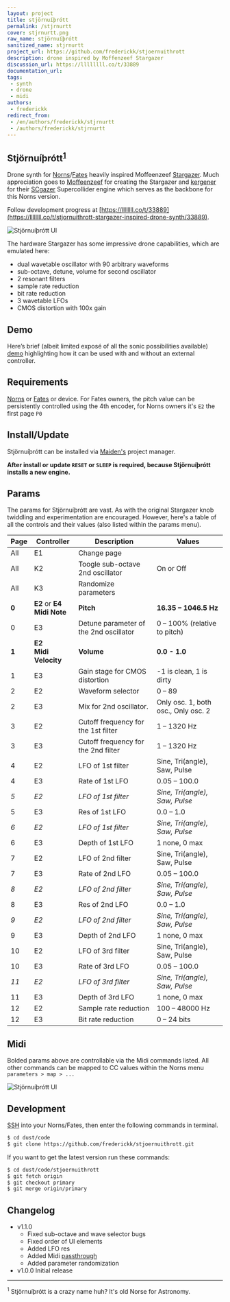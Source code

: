 ```yaml
---
layout: project
title: stjörnuíþrótt
permalink: /stjrnurtt
cover: stjrnurtt.png
raw_name: stjörnuíþrótt
sanitized_name: stjrnurtt
project_url: https://github.com/frederickk/stjoernuithrott
description: drone inspired by Moffenzeef Stargazer
discussion_url: https://llllllll.co/t/33889
documentation_url: 
tags:
 - synth
 - drone
 - midi
authors:
 - frederickk
redirect_from:
 - /en/authors/frederickk/stjrnurtt
 - /authors/frederickk/stjrnurtt
---
```

Stjörnuíþrótt<sup>[1](#_1)</sup>
---

Drone synth for [Norns](https://monome.org/norns)/[Fates](https://llllllll.co/t/fates-a-diy-norns-dac-board-for-raspberry-pi/22999) heavily inspired Moffeenzeef [Stargazer](https://www.moffenzeefmodular.com/stargazer). Much appreciation goes to [Moffeenzeef](https://www.moffenzeefmodular.com/) for creating the Stargazer and [kergener](https://sccode.org/kergener) for their [SCgazer](https://sccode.org/1-5db) Supercollider engine which serves as the backbone for this Norns version.

Follow development progress at [https://llllllll.co/t/33889](https://llllllll.co/t/stjornuithrott-stargazer-inspired-drone-synth/33889).

![Stjörnuíþrótt UI](https://raw.githubusercontent.com/frederickk/stjoernuithrott/HEAD/assets/stjoernuithrott.gif)

The hardware Stargazer has some impressive drone capabilities, which are emulated here:

- dual wavetable oscillator with 90 arbitrary waveforms
- sub-octave, detune, volume for second oscillator 
- 2 resonant filters
- sample rate reduction
- bit rate reduction
- 3 wavetable LFOs
- CMOS distortion with 100x gain 


## Demo

Here’s brief (albeit limited exposé of all the sonic possibilities available) [demo](https://www.youtube.com/watch?v=iaO3x2EGuU0) highlighting how it can be used with and without an external controller.


## Requirements

[Norns](https://monome.org/norns) or [Fates](https://llllllll.co/t/fates-a-diy-norns-dac-board-for-raspberry-pi/22999) or device. For Fates owners, the pitch value can be persistently controlled using the 4th encoder, for Norns owners it's `E2` the first page `P0`


## Install/Update

Stjörnuíþrótt can be installed via [Maiden's](https://norns.local/maiden) project manager.

**After install or update `RESET` or `SLEEP` is required, because Stjörnuíþrótt installs a new engine.**


## Params

The params for Stjörnuíþrótt are vast. As with the original Stargazer knob twiddling and experimentation are encouraged. However, here's a table of all the controls and their values (also listed within the params menu).

| Page    | Controller                    | Description                               | Values                         |
| ------- | ----------------------------- | ----------------------------------------- | ------------------------------ |
| All     | E1                            | Change page                               |                                | 
| All     | K2                            | Toogle sub-octave 2nd oscillator          | On or Off                      |
| All     | K3                            | Randomize parameters                      |                                |
| **0**   | **E2** or **E4**<br />**Midi Note**     | **Pitch**                       | **16.35 – 1046.5 Hz**          |
| 0       | E3                            | Detune parameter of the 2nd oscillator    | 0 – 100% (relative to pitch)   |
| **1**   | **E2**<br />**Midi Velocity** | **Volume**                                | **0.0 - 1.0**                  |
| 1       | E3                            | Gain stage for CMOS distortion            | -1 is clean, 1 is dirty        |
| 2       | E2                            | Waveform selector                         | 0 – 89                         |
| 2       | E3                            | Mix for 2nd oscillator.                   | Only osc. 1, both osc., Only osc. 2 |
| 3       | E2                            | Cutoff frequency for the 1st filter       | 1 – 1320 Hz                    |
| 3       | E3                            | Cutoff frequency for the 2nd filter       | 1 – 1320 Hz                    |
| 4       | E2                            | LFO of 1st filter                         | Sine, Tri(angle), Saw, Pulse   |
| 4       | E3                            | Rate of 1st LFO                           | 0.05 – 100.0                   |
| *5*     | *E2*                          | *LFO of 1st filter*                       | *Sine, Tri(angle), Saw, Pulse* |
| 5       | E3                            | Res of 1st LFO                            | 0.0 – 1.0                      |
| *6*     | *E2*                          | *LFO of 1st filter*                       | *Sine, Tri(angle), Saw, Pulse* |
| 6       | E3                            | Depth of 1st LFO                          | 1 none, 0 max                  | 
| 7       | E2                            | LFO of 2nd filter                         | Sine, Tri(angle), Saw, Pulse   |
| 7       | E3                            | Rate of 2nd LFO                           | 0.05 – 100.0                   |
| *8*     | *E2*                          | *LFO of 2nd filter*                       | *Sine, Tri(angle), Saw, Pulse* |
| 8       | E3                            | Res of 2nd LFO                            | 0.0 – 1.0                      |
| *9*     | *E2*                          | *LFO of 2nd filter*                       | *Sine, Tri(angle), Saw, Pulse* |
| 9       | E3                            | Depth of 2nd LFO                          | 1 none, 0 max                  | 
| 10      | E2                            | LFO of 3rd filter                         | Sine, Tri(angle), Saw, Pulse   |
| 10      | E3                            | Rate of 3rd LFO                           | 0.05 – 100.0                   |
| *11*    | *E2*                          | *LFO of 3rd filter*                       | *Sine, Tri(angle), Saw, Pulse* |
| 11      | E3                            | Depth of 3rd LFO                          | 1 none, 0 max                  |
| 12      | E2                            | Sample rate reduction                     | 100 – 48000 Hz                 |
| 12      | E3                            | Bit rate reduction                        | 0 – 24 bits                    |


## Midi

Bolded params above are controllable via the Midi commands listed. All other commands can be mapped to CC values within the Norns menu `parameters > map > ...`

![Stjörnuíþrótt UI](https://raw.githubusercontent.com/frederickk/stjoernuithrott/HEAD/assets/stjoernuithrott_midi-map.gif)


## Development

[SSH](https://monome.org/docs/norns/maiden/#ssh) into your Norns/Fates, then enter the following commands in terminal.

```bash
$ cd dust/code
$ git clone https://github.com/frederickk/stjoernuithrott.git
```

If you want to get the latest version run these commands:

```bash
$ cd dust/code/stjoernuithrott
$ git fetch origin
$ git checkout primary
$ git merge origin/primary
```


## Changelog

- v1.1.0
  - Fixed sub-octave and wave selector bugs
  - Fixed order of UI elements
  - Added LFO res 
  - Added Midi [passthrough](https://github.com/nattog/passthrough)
  - Added parameter randomization
- v1.0.0 Initial release


---

<sup id="_1">1</sup> Stjörnuíþrótt is a crazy name huh? It's old Norse for Astronomy.
